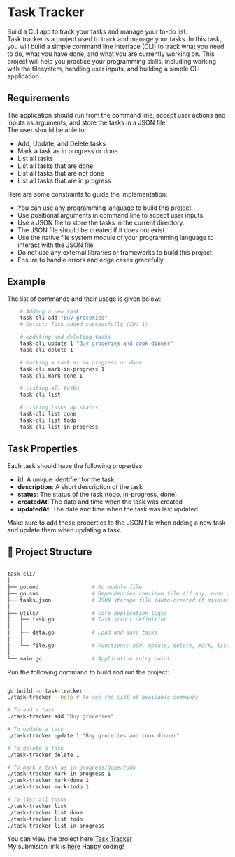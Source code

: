 # Task Tracker

Build a CLI app to track your tasks and manage your to-do list.</br>
Task tracker is a project used to track and manage your tasks. In this task, you will build a simple command line interface (CLI) to track what you need to do, what you have done, and what you are currently working on. This project will help you practice your programming skills, including working with the filesystem, handling user inputs, and building a simple CLI application.

## Requirements

The application should run from the command line, accept user actions and inputs as arguments, and store the tasks in a JSON file.</br>
The user should be able to:

- Add, Update, and Delete tasks
- Mark a task as in progress or done
- List all tasks
- List all tasks that are done
- List all tasks that are not done
- List all tasks that are in progress

Here are some constraints to guide the implementation:

- You can use any programming language to build this project.
- Use positional arguments in command line to accept user inputs.
- Use a JSON file to store the tasks in the current directory.
- The JSON file should be created if it does not exist.
- Use the native file system module of your programming language to interact with the JSON file.
- Do not use any external libraries or frameworks to build this project.
- Ensure to handle errors and edge cases gracefully.

## Example

The list of commands and their usage is given below:

```bash
    # Adding a new task
    task-cli add "Buy groceries"
    # Output: Task added successfully (ID: 1)

    # Updating and deleting tasks
    task-cli update 1 "Buy groceries and cook dinner"
    task-cli delete 1

    # Marking a task as in progress or done
    task-cli mark-in-progress 1
    task-cli mark-done 1

    # Listing all tasks
    task-cli list

    # Listing tasks by status
    task-cli list done
    task-cli list todo
    task-cli list in-progress

```

## Task Properties

Each task should have the following properties:

- **id**: A unique identifier for the task
- **description**: A short description of the task
- **status**: The status of the task (todo, in-progress, done)
- **createdAt**: The date and time when the task was created
- **updatedAt**: The date and time when the task was last updated

Make sure to add these properties to the JSON file when adding a new task and update them when updating a task.

## 📂 Project Structure

``` graphql

task-cli/
│
├── go.mod                 # Go module file
├── go.sum                 # Dependencies checksum file (if any, even though no external libs here)
├── tasks.json             # JSON storage file (auto-created if missing)
│
├── utils/                 # Core application logic
│   ├── task.go            # Task struct definition
│   │        
│   ├── data.go            # Load and save tasks.
│   │        
│   └── file.go            # Functions: add, update, delete, mark, list
│
└── main.go                # Application entry point

```

Run the following command to build and run the project:

```bash

go build -o task-tracker
./task-tracker --help # To see the list of available commands

# To add a task
./task-tracker add "Buy groceries"

# To update a task
./task-tracker update 1 "Buy groceries and cook dinner"

# To delete a task
./task-tracker delete 1

# To mark a task as in progress/done/todo
./task-tracker mark-in-progress 1
./task-tracker mark-done 1
./task-tracker mark-todo 1

# To list all tasks
./task-tracker list
./task-tracker list done
./task-tracker list todo
./task-tracker list in-progress
```

You can view the project here [Task Tracker](https://roadmap.sh/projects/task-tracker)
</br>
My submision link is [here](https://roadmap.sh/projects/task-tracker/solutions?u=6724c2b131d65c235d088343)
Happy coding!
